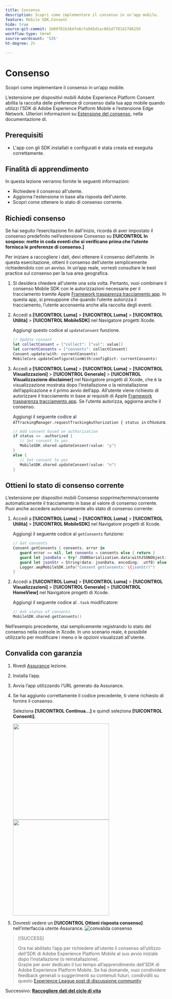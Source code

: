 ```yaml
---
title: Consenso
description: Scopri come implementare il consenso in un’app mobile.
feature: Mobile SDK,Consent
hide: true
source-git-commit: 1b09f81b364fe8cfa9d5d1ac801d7781d1786259
workflow-type: tm+mt
source-wordcount: '535'
ht-degree: 2%

---
```


# Consenso

Scopri come implementare il consenso in un’app mobile.

L’estensione per dispositivi mobili Adobe Experience Platform Consent abilita la raccolta delle preferenze di consenso dalla tua app mobile quando utilizzi l’SDK di Adobe Experience Platform Mobile e l’estensione Edge Network. Ulteriori informazioni su [Estensione del consenso](https://developer.adobe.com/client-sdks/documentation/consent-for-edge-network/), nella documentazione di.

## Prerequisiti

* L&#39;app con gli SDK installati e configurati è stata creata ed eseguita correttamente.

## Finalità di apprendimento

In questa lezione verranno fornite le seguenti informazioni:

* Richiedere il consenso all&#39;utente.
* Aggiorna l&#39;estensione in base alla risposta dell&#39;utente.
* Scopri come ottenere lo stato di consenso corrente.

## Richiedi consenso

Se hai seguito l’esercitazione fin dall’inizio, ricorda di aver impostato il consenso predefinito nell’estensione Consenso su **[!UICONTROL In sospeso: mette in coda eventi che si verificano prima che l’utente fornisca le preferenze di consenso.]**

Per iniziare a raccogliere i dati, devi ottenere il consenso dell’utente. In questa esercitazione, ottieni il consenso dell’utente semplicemente richiedendolo con un avviso. In un’app reale, vorresti consultare le best practice sul consenso per la tua area geografica.

1. Si desidera chiedere all&#39;utente una sola volta. Pertanto, vuoi combinare il consenso Mobile SDK con le autorizzazioni necessarie per il tracciamento tramite Apple [Framework trasparenza tracciamento app](https://developer.apple.com/documentation/apptrackingtransparency). In questa app, si presuppone che quando l’utente autorizza il tracciamento, l’utente acconsenta anche alla raccolta degli eventi.

1. Accedi a **[!UICONTROL Luma]** > **[!UICONTROL Luma]** > **[!UICONTROL Utilità]** > **[!UICONTROL MobileSDK]** nel Navigatore progetti Xcode.

   Aggiungi questo codice al `updateConsent` funzione.

   ```swift
   // Update consent
   let collectConsent = ["collect": ["val": value]]
   let currentConsents = ["consents": collectConsent]
   Consent.update(with: currentConsents)
   MobileCore.updateConfigurationWith(configDict: currentConsents)
   ```

1. Accedi a **[!UICONTROL Luma]** > **[!UICONTROL Luma]** > **[!UICONTROL Visualizzazioni]** > **[!UICONTROL Generale]** > **[!UICONTROL Visualizzazione disclaimer]** nel Navigatore progetti di Xcode, che è la visualizzazione mostrata dopo l’installazione o la reinstallazione dell’applicazione e il primo avvio dell’app. All’utente viene richiesto di autorizzare il tracciamento in base ai requisiti di Apple [Framework trasparenza tracciamento app](https://developer.apple.com/documentation/apptrackingtransparency). Se l’utente autorizza, aggiorna anche il consenso.

   Aggiungi il seguente codice al `ATTrackingManager.requestTrackingAuthorization { status in` chiusura.

   ```swift
   // Add consent based on authorization
   if status == .authorized {
      // Set consent to yes
      MobileSDK.shared.updateConsent(value: "y")
   }
   else {
      // Set consent to yes
      MobileSDK.shared.updateConsent(value: "n")
   }
   ```

## Ottieni lo stato di consenso corrente

L’estensione per dispositivi mobili Consenso sopprime/termina/consente automaticamente il tracciamento in base al valore di consenso corrente. Puoi anche accedere autonomamente allo stato di consenso corrente:

1. Accedi a **[!UICONTROL Luma]** > **[!UICONTROL Luma]** > **[!UICONTROL Utilità]** > **[!UICONTROL MobileSDK]** nel Navigatore progetti di Xcode.

   Aggiungi il seguente codice al `getConsents` funzione:

   ```swift
   // Get consents
   Consent.getConsents { consents, error in
      guard error == nil, let consents = consents else { return }
      guard let jsonData = try? JSONSerialization.data(withJSONObject: consents, options: .prettyPrinted) else { return }
      guard let jsonStr = String(data: jsonData, encoding: .utf8) else { return }
      Logger.aepMobileSDK.info("Consent getConsents: \(jsonStr)")
   }
   ```

2. Accedi a **[!UICONTROL Luma]** > **[!UICONTROL Luma]** > **[!UICONTROL Visualizzazioni]** > **[!UICONTROL Generale]** > **[!UICONTROL HomeView]** nel Navigatore progetti di Xcode.

   Aggiungi il seguente codice al `.task` modificatore:

   ```swift
   // Ask status of consents
   MobileSDK.shared.getConsents()   
   ```

Nell’esempio precedente, stai semplicemente registrando lo stato del consenso nella console in Xcode. In uno scenario reale, è possibile utilizzarlo per modificare i menu o le opzioni visualizzati all&#39;utente.

## Convalida con garanzia

1. Rivedi [Assurance](assurance.md) lezione.
1. Installa l’app.
1. Avvia l’app utilizzando l’URL generato da Assurance.
1. Se hai aggiunto correttamente il codice precedente, ti viene richiesto di fornire il consenso.

   Seleziona **[!UICONTROL Continua...]** e quindi seleziona **[!UICONTROL Consenti]**.

   <img src="./assets/consent-update-1.png" width="300" /> 
   <img src="./assets/consent-update-2.png" width="300" />

1. Dovresti vedere un **[!UICONTROL Ottieni risposta consenso]** nell’interfaccia utente Assurance.
   ![convalida consenso](assets/consent-update.png)



>[!SUCCESS]
>
>Ora hai abilitato l’app per richiedere all’utente il consenso all’utilizzo dell’SDK di Adobe Experience Platform Mobile al suo avvio iniziale dopo l’installazione (o reinstallazione).<br/>Grazie per aver dedicato il tuo tempo all’apprendimento dell’SDK di Adobe Experience Platform Mobile. Se hai domande, vuoi condividere feedback generali o suggerimenti su contenuti futuri, condividili su questo [Experience League post di discussione community](https://experienceleaguecommunities.adobe.com/t5/adobe-experience-platform-launch/tutorial-discussion-implement-adobe-experience-cloud-in-mobile/td-p/443796)

Successivo: **[Raccogliere dati del ciclo di vita](lifecycle-data.md)**
